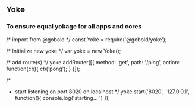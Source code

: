 ## Yoke
### To ensure equal yokage for all apps and cores

/* import from @gobold */
const Yoke = require('@gobold/yoke');

/* Initialize new yoke */
var yoke = new Yoke();

/* add route(s) */
yoke.addRouter([{
  method: 'get',
  path: '/ping',
  action: function(cb){
    cb('pong');
  }
}]);

/*
* start listening on port 8020 on localhost
*/
yoke.start('8020', '127.0.0.1', function(){
  console.log('starting... ')
});
